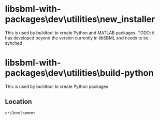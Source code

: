 # libsbml-with-packages\dev\utilities\new_installer
This is used by buildtool to create Python and MATLAB packages.
TODO: it has developed beyond the version currently in libSBML and needs to be synched

# libsbml-with-packages\dev\utilities\build-python
This is used by buildtool to create Python packages

## Location
`c:\Development`
